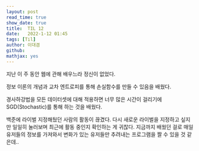 ```yaml
---
layout: post
read_time: true
show_date: true
title:  TIL 12
date:   2022-1-12 01:45
tags: [Til]
author: 이대겸
github:  
mathjax: yes
---
```


지난 이 주 동안 웹에 관해 배우느라 정신이 없었다.

정보 이론의 개념과 교차 엔트로피를 통해 손실함수를 만들 수 있음을 배웠다.

경사하강법을 모든 데이터셋에 대해 적용하면 너무 많은 시간이 걸리기에 SGD(Stochastic)를 통해 하는 것을 배웠다.  

백준에 라이벌 지정해뒀던 사람의 활동이 끊겼다. 다시 새로운 라이벌을 지정하고 싶지만 일일히 눌러보며 최근에 활동 중인지 확인하는 게 귀찮다. 
지금까지 배웠던 걸로 매일 유저들의 정보를 가져와서 변화가 있는 유저들만 추려내는 프로그램을 짤 수 있을 것 같은데..



